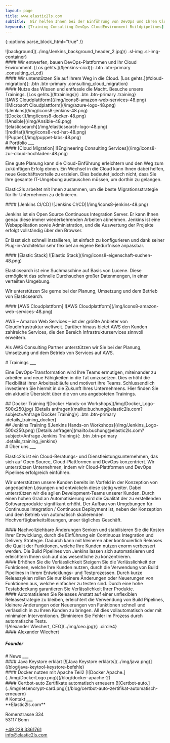 ```yaml
---
layout: page
title: www.elastic2ls.com
subtitle:  Wir helfen Ihnen bei der Einführung von DevOps und Ihren Cloud Migration. Wir entwerfen, bauen DevOps-Plattformen und Ihr Cloud Environment. Wir bieten Trainings zu den Themen DevOps, Cloud, Linux und vieles mehr.
keywords: [Training Consulting DevOps CloudEnvironment Buildpipelines]
---
```

{::options parse_block_html="true" /}


<!--- SLIDER -->
<div class="slider">
<!-- SLIDER BG IMAGE -->
<div class="sl-img-container-start">

<div id="carousel-top" class="carousel" data-interval="5000" data-ride="carousel">
![background](../img/Jenkins_background_header_2.jpg){: .sl-img .sl-img-container}

<div class="carousel-inner">
<div class="item active">
#### Wir entwerfen, bauen DevOps-Plattformen und Ihr Cloud Environment.
<!-- ![Wir entwerfen, bauen DevOps-Plattformen und Ihr Cloud Environment.](/img/icons8-jenkins-50.png){: .icons } -->
[Los gehts.](#jenkins-cicd){: .btn .btn-primary .consulting_ci_cd}
</div>

<div class="item">
#### Wir unterstützen Sie auf Ihrem Weg in die Cloud.
<!-- ![Wir unterstützen Sie auf Ihrem Weg in die Cloud.](/img/icons8-newtonsoft-50.png){: .icons } -->
[Los gehts.](#cloud-migration){: .btn .btn-primary .consulting_cloud_migration}
</div>

<div class="item">
#### Nutze das Wissen und entfessle die Macht. Besuche unsere Trainings.
<!-- ![Nutze das Wissen und entfessle die Macht. Besuche unsere Trainings.](/img/icons8-lichtschwert-50.png){: .icons } -->
[Los gehts.](#trainings){: .btn .btn-primary .training}
</div>


</div>
</div>

</div>
<!-- SLIDER BG IMAGE -->
</div>
<!--- SLIDER -->

<!-- TECH EXPERTS-->
<div class="grid-content-techexperts hidden-xs">

<div class="col-sm-2 col-md-1">
<div class="boxes flexible">
![AWS Cloudplattform](/img/icons8-amazon-web-services-48.png)
</div>
</div>

<div class="col-sm-2 col-md-1">
<div class="boxes flexible">
![Microsoft Cloudplattform](/img/azure-logo-48.png)
</div>
</div>

<div class="col-sm-2 col-md-1">
<div class="boxes flexible">
![Jenkins](/img/icons8-jenkins-48.png)
</div>
</div>

<div class="col-sm-2 col-md-1">
<div class="boxes flexible">
![Docker](/img/icons8-docker-48.png)
</div>
</div>

<div class="col-sm-2 col-md-1">
<div class="boxes flexible">
![Ansible](/img/Ansible-48.png)
</div>
</div>

<div class="col-sm-2 col-md-1">
<div class="boxes flexible">
![elasticsearch](/img/elasticsearch-logo-48.png)
</div>
</div>

<div class="col-sm-2 col-md-1">
<div class="boxes flexible">
![redHat](/img/icons8-red-hat-48.png)
</div>
</div>

<div class="col-sm-4 col-md-2">
<div class="boxes flexible">
![Puppet](/img/puppet-labs-48.png)
</div>
</div>

</div>
<!-- TECH EXPERTS-->
<!--- GRID -->
<div class="grid">

<!--- GRID CONTENT PORTFOLIO  -->
<div class="grid-content-portfolio">
# Portfolio
___

<div class="col-sm-12 col-md-6">
<div class="boxes flexible">
#### [Cloud Migration]
![Engineering Consulting Services](/img/icons8-zur-cloud-hochladen-48.png)

Eine gute Planung kann die Cloud-Einführung erleichtern und den Weg zum zukünftigen Erfolg ebnen. Ein Wechsel in die Cloud kann Ihnen dabei helfen, neue Geschäftsvorteile zu erzielen. Dies bedeutet jedoch nicht, dass Sie Ihre gesamte IT-Umgebung austauschen müssen, um dorthin zu gelangen.

Elastic2ls arbeitet mit Ihnen zusammen, um die beste Migrationsstrategie für Ihr Unternehmen zu definieren.
</div>
</div>

<div class="col-sm-12 col-md-6">
<div class="boxes flexible">
#### [Jenkins CI/CD]
![Jenkins CI/CD](/img/icons8-jenkins-48.png)

Jenkins ist ein Open Source Continuous Integration Server. Er kann Ihnen genau diese immer wiederkehrenden Arbeiten abnehmen. Jenkins ist eine Webapplikation sowie Administration, und die Auswertung der Projekte erfolgt vollständig über den Browser.

Er lässt sich schnell installieren, ist einfach zu konfigurieren und dank seiner Plug-in-Architektur sehr flexibel an eigene Bedürfnisse anpassbar.
</div>
</div>

<div class="col-sm-12 col-md-6">
<div class="boxes flexible">
#### [Elastic Stack]
![Elastic Stack](/img/icons8-eigenschaft-suchen-48.png)

Elasticsearch ist eine Suchmaschine auf Basis von Lucene. Diese ermöglicht das schnelle Durchsuchen großer Datenmengen, in einer verteilten Umgebung.

Wir unterstützen Sie gerne bei der Planung, Umsetzung und dem Betrieb von Elasticsearch.


</div>
</div>

<div class="col-sm-12 col-md-6">
<div class="boxes flexible">
#### [AWS Cloudplattform]
![AWS Cloudplattform](/img/icons8-amazon-web-services-48.png)

AWS – Amazon Web Services – ist der größte Anbieter von Cloudinfrastruktur weltweit. Darüber hinaus bietet AWS den Kunden zahlreiche Services, die den Bereich Infrastrukturservices sinnvoll erweitern.

Als AWS Consulting Partner unterstützen wir Sie bei der Planung, Umsetzung und dem Betrieb von Services auf AWS.
</div>
</div>

</div>
<!--- GRID CONTENT PORTFOLIO  -->

<!-- GRID CONTENT Training-->
<div class="grid-content-training">
# Trainings
___

Eine DevOps-Transformation wird Ihre Teams ermutigen, miteinander zu arbeiten und neue Fähigkeiten in die Tat umzusetzen. Dies erhöht die Flexibilität ihrer Arbeitsabläufe und motivert ihre Teams. Schlussendlich investieren Sie hiermit in die Zukunft Ihres Unternehmens. Hier finden Sie ein aktuelle Übersicht über die von uns angeboteten Trainings.

<!-- Docker Training -->
<div class="training-inner">
## Docker Training
![Docker Hands-on Workshops](/img/Docker_Logo-500x250.jpg)
[Details anfragen](mailto:buchung@elastic2ls.com?subject=Anfrage Docker Training){: .btn .btn-primary .details_training_docker}
</div>
<!-- Docker Training -->

<!-- Jenkins Training -->
<div class="training-inner">
## Jenkins Training
![Jenkins Hands-on Workshops](/img/Jenkins_Logo-500x250.png)
[Details anfragen](mailto:buchung@elastic2ls.com?subject=Anfrage Jenkins Training){: .btn .btn-primary .details_training_jenkins}
</div>
<!-- Jenkins Training -->

</div>
<!-- GRID CONTENT Training-->

<!-- GRID CONTENT ABOUT -->
<div class="grid-content-about">
# Über uns
___
<p class="description">
Elastic2ls ist ein Cloud-Beratungs- und Dienstleistungsunternehmen, das sich auf Open Source, Cloud-Plattformen und DevOps konzentriert. Wir unterstützen Unternehmen, indem wir Cloud-Plattformen und DevOps Pipelines erfolgreich einführen.</p>
<p class="description">
Wir unterstützen unsere Kunden bereits im Vorfeld in der Konzeption von angedachten Lösungen und entwickeln diese stetig weiter. Dabei unterstützen wir die agilen Development-Teams unserer Kunden. Durch einen hohen Grad an Automatisierung wird die Qualität der zu erstellenden Softwareprodukte signifikant erhöht. Der Aufbau von Umgebungen für Continuous Integration / Continuous Deployment ist, neben der Konzeption und dem Betrieb von automatisch skalierenden Hochverfügbarkeitslösungen, unser tägliches Geschäft.</p>
<div class="col-sm-8 col-md-4">
<div class="boxes flexible">
#### Nachvollziehbare Änderungen
Senken und stabilisieren Sie die Kosten Ihrer Entwicklung, durch die Einführung ein Continuous Integration und Delivery Strategie. Dadurch kann mit kleineren aber kontinuierlich Releases die Qualit der Funktionen, welche Ihre Kunden nutzen enorm verbessert werden. Die Build Pipelines von Jenkins lassen sich automatisieren und erleichtern Ihnen sich auf das wesentliche zu konzentrieren.
</div>
</div>

<div class="col-sm-8 col-md-4">
<div class="boxes flexible">
#### Erhöhen Sie die Verlässlichkeit
Steigern Sie die Verlässlichkeit der Funktionen, welche Ihre Kunden nutzen, durch die Verwendung von Build Pipelines in Ihrem Entwicklungs- und Testprozessen. Durch kurze Releaszyklen rollen Sie nur kleinere Änderungen oder Neuerungen von Funktionen aus, welche einfacher zu testen sind. Durch eine hohe Testabdeckung garantieren Sie Verlässlichkeit Ihrer Produkte.
</div>
</div>

<div class="col-sm-8 col-md-4">
<div class="boxes flexible">
#### Automatisieren Sie Releases
Anstatt auf einer unflexiblen Releasestrategie zu bleiben, erleichtert die Verwendung von Build Pipelines, kleinere Änderungen oder Neuerungen von Funktionen schnell und verlässlich in zu Ihren Kunden zu bringen. All dies vollautomatisch oder mit minimalen Interventionen. Eliminieren Sie Fehler im Prozess durch automatische Tests.
</div>
</div>

<div class="col-sm-8 col-md-4">
<div class="boxes flexible about">
![Alexander Wiechert, CEO](../img/ceo.jpg){: .circle4}
</div>
</div>

<div class="col-sm-8 col-md-4">
<div class="boxes flexible about">
#### Alexander Wiechert

##### Founder

<p class="circle3"><a href="https://www.xing.com/profile/Alexander_Wiechert/cv" rel="noreferrer" target="_blank" class="fa fa-xing"></a></p>
<p class="circle3"><a href="https://www.linkedin.com/in/alexander-wiechert/" rel="noreferrer" target="_blank" class="fa fa-linkedin"></a></p>
<p class="circle3"><a href="https://github.com/elastic2ls-awiechert" rel="noreferrer" target="_blank" class="fa fa-github"></a></p>
<p class="circle3"><a href="mailto:info@elastic2ls.com?subject=feedback" target="_blank" class="fa fa-envelope-open-o"></a></p>

</div>
</div>

</div>
<!-- GRID CONTENT ABOUT -->

<!-- GRID CONTENT NEWS-->
<div class="grid-content-news">
# News
___
<div class="col-sm-8 col-md-4">
<div class="boxes flexible">
#### Java Keystore erklärt
[![Java Keystore erklärts](../img/java.png)](/blog/java-keytool-keystore-befehle)
</div>
</div>

<div class="col-sm-8 col-md-4">
<div class="boxes flexible">
#### Docker nutzen mit Apache Teil2
[![Docker Apache.](../img/DockerLogo.png)](/blog/docker-apache-2)
</div>
</div>

<div class="col-sm-8 col-md-4">
<div class="boxes flexible">
#### Certbot-auto Zertifikate automatisch erneuern
[![Certbot-auto.](../img/letsencrypt-card.png)](/blog/certbot-auto-zertifikat-automatisch-erneuern)
</div>
</div>

</div>
<!-- GRID CONTENT NEWS-->

<!-- GRID CONTENT KONTAKT-->
<div class="grid-content-contact">
# Kontakt
___
<div class="boxes flexible contact">
<div class="workdescription">
**Elastic2ls.com**<br>

Römerstrasse 334<br>
53117 Bonn<br>

<a href="tel:02283361761" class="fa fa-phone"> +49 228 3361761</a><br>
<a href="mailto:info@elastic2ls.com?subject=Kontakt" class="fa fa-envelope-open-o"> info@elastic2ls.com</a>

</div>
</div>

</div>
<!-- GRID CONTENT KONTAKT-->

</div>
<!--- GRID -->

